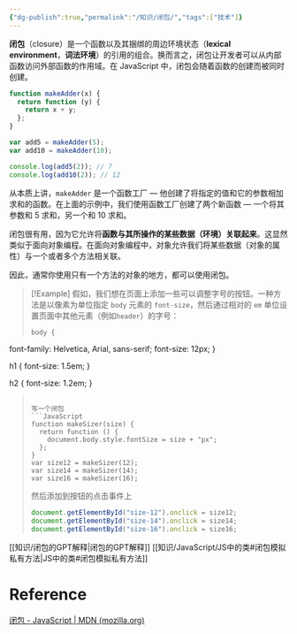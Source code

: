 ```yaml
---
{"dg-publish":true,"permalink":"/知识/闭包/","tags":["技术"]}
---
```


**闭包**（closure）是一个函数以及其捆绑的周边环境状态（**lexical environment**，**词法环境**）的引用的组合。换而言之，闭包让开发者可以从内部函数访问外部函数的作用域。在 JavaScript 中，闭包会随着函数的创建而被同时创建。

```JavaScript
function makeAdder(x) {
  return function (y) {
    return x + y;
  };
}

var add5 = makeAdder(5);
var add10 = makeAdder(10);

console.log(add5(2)); // 7
console.log(add10(2)); // 12

```
从本质上讲，`makeAdder` 是一个函数工厂 — 他创建了将指定的值和它的参数相加求和的函数。在上面的示例中，我们使用函数工厂创建了两个新函数 — 一个将其参数和 5 求和，另一个和 10 求和。

闭包很有用，因为它允许将**函数与其所操作的某些数据（环境）关联起来**。这显然类似于面向对象编程。在面向对象编程中，对象允许我们将某些数据（对象的属性）与一个或者多个方法相关联。

因此，通常你使用只有一个方法的对象的地方，都可以使用闭包。

>[!Example]
>假如，我们想在页面上添加一些可以调整字号的按钮。一种方法是以像素为单位指定 `body` 元素的 `font-size`，然后通过相对的 `em` 单位设置页面中其他元素（例如`header`）的字号：
>```CSS
>body {
  font-family: Helvetica, Arial, sans-serif;
  font-size: 12px;
}
>
h1 {
  font-size: 1.5em;
}
>
h2 {
  font-size: 1.2em;
}
>```
>
> 写一个闭包
> ```JavaScript
> function makeSizer(size) {
>   return function () {
>     document.body.style.fontSize = size + "px";
>   };
> }
> var size12 = makeSizer(12);
> var size14 = makeSizer(14);
> var size16 = makeSizer(16);
> ```
> 然后添加到按钮的点击事件上
> ```JavaScript
> document.getElementById("size-12").onclick = size12;
> document.getElementById("size-14").onclick = size14;
> document.getElementById("size-16").onclick = size16;
> ```
> 
> 



[[知识/闭包的GPT解释\|闭包的GPT解释]]
[[知识/JavaScript/JS中的类#闭包模拟私有方法\|JS中的类#闭包模拟私有方法]]



# Reference
[闭包 - JavaScript | MDN (mozilla.org)](https://developer.mozilla.org/zh-CN/docs/Web/JavaScript/Closures)


<script src="https://giscus.app/client.js"
        data-repo="zssgl/KnowledgeBase"
        data-repo-id="R_kgDOLMZuDQ"
        data-category="General"
        data-category-id="DIC_kwDOLMZuDc4Cdmuu"
        data-mapping="pathname"
        data-strict="0"
        data-reactions-enabled="1"
        data-emit-metadata="0"
        data-input-position="top"
        data-theme="preferred_color_scheme"
        data-lang="zh-CN"
        crossorigin="anonymous"
        async>
